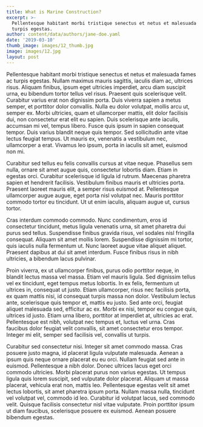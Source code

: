 ```yaml
---
title: What is Marine Construction?
excerpt: >-
  Pellentesque habitant morbi tristique senectus et netus et malesuada fames ac
  turpis egestas.
author: content/data/authors/jane-doe.yaml
date: '2019-03-10'
thumb_image: images/12_thumb.jpg
image: images/12.jpg
layout: post
---
```


Pellentesque habitant morbi tristique senectus et netus et malesuada fames ac turpis egestas. Nullam maximus mauris sagittis, iaculis diam ac, ultrices risus. Aliquam finibus, ipsum eget ultricies imperdiet, arcu diam suscipit urna, eu bibendum tortor tellus vel risus. Praesent quis scelerisque velit. Curabitur varius erat non dignissim porta. Duis viverra sapien a metus semper, et porttitor dolor convallis. Nulla eu dolor volutpat, mollis arcu ut, semper ex. Morbi ultricies, quam et ullamcorper mattis, elit dolor facilisis dui, non consectetur erat elit eu sapien. Duis scelerisque ante iaculis, accumsan mi vel, tempus libero. Fusce quis ipsum in sapien consequat tempor. Duis varius blandit neque quis tempor. Sed sollicitudin ante vitae lectus feugiat tempus. Ut mauris ex, venenatis a vestibulum nec, ullamcorper a erat. Vivamus leo ipsum, porta in iaculis sit amet, euismod non mi.

Curabitur sed tellus eu felis convallis cursus at vitae neque. Phasellus sem nulla, ornare sit amet augue quis, consectetur lobortis diam. Etiam in egestas orci. Curabitur scelerisque id ligula id rutrum. Maecenas pharetra sapien et hendrerit facilisis. Vestibulum finibus mauris et ultricies porta. Praesent laoreet mauris elit, a semper risus euismod at. Pellentesque ullamcorper augue augue, eget porta nisl volutpat nec. Mauris porttitor commodo tortor eu tincidunt. Ut ut enim iaculis, aliquam augue ut, cursus tortor.

Cras interdum commodo commodo. Nunc condimentum, eros id consectetur tincidunt, metus ligula venenatis urna, sit amet pharetra dui purus sed tellus. Suspendisse finibus gravida risus, vel sodales nisl fringilla consequat. Aliquam sit amet mollis lorem. Suspendisse dignissim mi tortor, quis iaculis nulla fermentum ut. Nunc laoreet augue vitae aliquet aliquet. Praesent dapibus at dui sit amet interdum. Fusce finibus risus in nibh ultricies, a bibendum lacus pulvinar.

Proin viverra, ex ut ullamcorper finibus, purus odio porttitor neque, in blandit lectus massa vel massa. Etiam vel mauris ligula. Sed dignissim tellus vel ex tincidunt, eget tempus metus lobortis. In ex felis, fermentum ut ultrices in, consequat ut justo. Etiam ullamcorper, risus nec facilisis porta, ex quam mattis nisi, id consequat turpis massa non dolor. Vestibulum lectus ante, scelerisque quis tempor et, mattis eu justo. Sed ante orci, feugiat aliquet malesuada sed, efficitur ac ex. Morbi ex nisi, tempor eu congue quis, ultrices id justo. Etiam urna libero, porttitor at imperdiet at, ultricies ac erat. Pellentesque est nibh, volutpat nec tempus et, luctus vel urna. Cras faucibus dolor feugiat velit convallis, sit amet consectetur eros tempor. Integer mi elit, semper sed facilisis vel, convallis ut turpis.

Curabitur sed consectetur nisi. Integer sit amet commodo massa. Cras posuere justo magna, id placerat ligula vulputate malesuada. Aenean a ipsum quis neque ornare placerat eu eu orci. Nullam feugiat sed ante in euismod. Pellentesque a nibh dolor. Donec ultrices lacus eget orci commodo ultricies. Morbi placerat purus non varius egestas. Ut tempus ligula quis lorem suscipit, sed vulputate dolor placerat. Aliquam ut massa placerat, vehicula erat non, mattis leo. Pellentesque egestas velit sit amet lectus lobortis, sit amet pharetra ipsum porta. Nullam massa nulla, tincidunt vel volutpat vel, commodo id leo. Curabitur id volutpat lacus, sed commodo velit. Quisque facilisis consectetur nisl vitae vulputate. Proin porttitor ipsum ut diam faucibus, scelerisque posuere ex euismod. Aenean posuere bibendum egestas.
